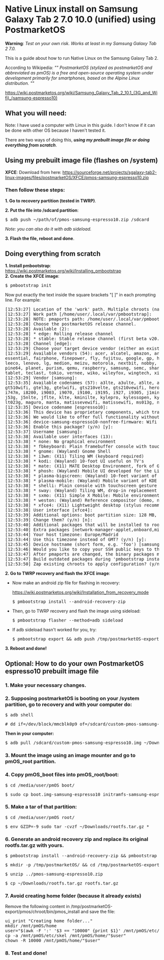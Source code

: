 # Native Linux install on Samsung Galaxy Tab 2 7.0 10.0 (unified) using PostmarketOS

**Warning**: _Test on your own risk. Works at least in my Samsung Galaxy Tab 2 7.0._

This is a guide about how to run Native Linux on the Samsung Galaxy Tab 2.

According to Wikipedia:
*"" PostmarketOS (stylized as postmarketOS and abbreviated as pmOS) is a free and open-source operating system under development primarily for smartphones, based on the Alpine Linux distribution. ""*

https://wiki.postmarketos.org/wiki/Samsung_Galaxy_Tab_2_10.1_(3G_and_Wifi)_(samsung-espresso10)

## What you will need:
Note: I have used a computer with Linux in this guide. I don't know if it can be done with other OS because I haven't tested it.

There are two ways of doing this, ***using my prebuilt image file or doing everything from scratch***.

## Using my prebuilt image file (flashes on /system)

**XFCE**: Download from here:   https://sourceforge.net/projects/sgalaxy-tab2-linux-images/files/postmarketOS/XFCE/pmos-samsung-espresso10.zip

### Then follow these steps:

**1. Go to recovery partition (tested in TWRP)**.

**2. Put the file into /sdcard partition**:

<pre>$ adb push ~/path/of/pmos-samsung-espresso10.zip /sdcard</pre>

*Note: you can also do it with adb sideload.*

**3. Flash the file, reboot and done**.

##  Doing everything from scratch

**1. Install pmbootstrap**: https://wiki.postmarketos.org/wiki/Installing_pmbootstrap<br/>
**2. Create the XFCE image**:

<pre>$ pmbootstrap init</pre>

Now put exactly the text inside the square brackets "[ ]" in each prompting line. For example:

<pre>[12:53:27] Location of the 'work' path. Multiple chroots (native, device arch, device rootfs) will be created in there.
[12:53:27] Work path [/home/user/.local/var/pmbootstrap]: 
[12:53:28] NOTE: pmaports path: /home/user/.local/var/pmbootstrap/cache_git/pmaports
[12:53:28] Choose the postmarketOS release channel.
[12:53:28] Available (2):
[12:53:28] * edge: Rolling release channel
[12:53:28] * stable: Stable release channel (first beta v20.05, does not have many devices yet)
[12:53:28] Channel [edge]: 
[12:53:29] Choose your target device vendor (either an existing one, or a new one for porting).
[12:53:29] Available vendors (54): acer, alcatel, amazon, arrow, asus, bq, chuwi, cubietech,
essential, fairphone, finepower, fly, fujitsu, google, gp, hisense, htc, huawei, infocus, jolla,
leeco, lenovo, lg, medion, meizu, motorola, nextbit, nobby, nokia, oneplus, oppo, ouya,
pine64, planet, purism, qemu, raspberry, samsung, semc, sharp, sony, surftab, t2m,
tablet, teclast, tokio, vernee, wiko, wileyfox, wingtech, xiaomi, yu, zte, zuk
[12:53:29] Vendor [samsung]: 
[12:53:35] Available codenames (57): a3lte, a3ulte, a5lte, a5ulte, a5y17lte, apexq, ariesve, baffinlite, chagallwifi, codina, crespo, espresso10, expressatt, golden, 
gt510wifi, gtel3g, gtelwifi, gts210velte, gts210vewifi, hero2lte, herolte,
i747m, i8200, i9003, i9070, i9100, i9195, i927, i9305, j1mini3g, j3nxlte, 
j53g, j5nlte, jflte, klte, kminilte, kylepro, kylessopen, kylevess, lt01wifi,
lt023g, maguro, manta, matissevewifi, matissewifi, ms013g, n5110, n7100, nevisp, p4wifi, royss, s3ve3g, s6500d, serranodsdd, serranovelte, skomer, zanin
[12:53:35] Device codename [espresso10]: 
[12:53:36] This device has proprietary components, which trade some of your freedom with making more peripherals work.
[12:53:36] We would like to offer full functionality without hurting your freedom, but this is currently not possible for your device.
[12:53:36] device-samsung-espresso10-nonfree-firmware: Wifi firmware
[12:53:36] Enable this package? (y/n) [y]: 
[12:53:37] Username [samsung]: 
[12:53:38] Available user interfaces (13): 
[12:53:38] * none: No graphical environment
[12:53:38] * fbkeyboard: Plain framebuffer console with touchscreen keyboard support
[12:53:38] * gnome: (Wayland) Gnome Shell
[12:53:38] * i3wm: (X11) Tiling WM (keyboard required)
[12:53:38] * kodi: (Wayland) 10-foot UI useful on TV's
[12:53:38] * mate: (X11) MATE Desktop Environment, fork of GNOME2 (stylus recommended)
[12:53:38] * phosh: (Wayland) Mobile UI developed for the Librem 5 (works only with numeric passwords!)
[12:53:38] * plasma-bigscreen: (Wayland) 10-feet variant of Plasma, made for big screen TVs
[12:53:38] * plasma-mobile: (Wayland) Mobile variant of KDE Plasma (does not run without hardware acceleration, allows only numeric passwords!)
[12:53:38] * shelli: Plain console with touchscreen gesture support
[12:53:38] * sway: (Wayland) Tiling WM, drop-in replacement for i3wm (DOES NOT RUN WITHOUT HW ACCELERATION!)
[12:53:38] * sxmo: (X11) Simple X Mobile: Mobile environment based on simple & suckless software (best compatibility on pinephone)
[12:53:38] * weston: (Wayland) Reference compositor (demo, not a phone interface)
[12:53:38] * xfce4: (X11) Lightweight desktop (stylus recommended)
[12:53:38] User interface [xfce4]: 
[12:53:39] Additional options: boot partition size: 128 MB, parallel jobs: 5, ccache per arch: 5G
[12:53:39] Change them? (y/n) [n]: 
[12:53:40] Additional packages that will be installed to rootfs. Specify them in a comma separated list (e.g.: vim,file) or "none"
[12:53:40] Extra packages [network-manager-applet,onboard,midori,gimp,abiword,gnumeric,baobab,nano,gnome-keyring]: 
[12:53:44] Your host timezone: Europe/Madrid
[12:53:44] Use this timezone instead of GMT? (y/n) [y]: 
[12:53:45] Device hostname (short form, e.g. 'foo') [samsung-espresso10]: 
[12:53:46] Would you like to copy your SSH public keys to the device? (y/n) [n]: 
[12:53:47] After pmaports are changed, the binary packages may be outdated. If you want to install postmarketOS without changes, reply 'n' for a faster installation.
[12:53:47] Build outdated packages during 'pmbootstrap install'? (y/n) [y]: 
[12:53:50] Zap existing chroots to apply configuration? (y/n) [y]: 
</pre>

**2. Go to TWRP recovery and flash the XFCE image**:

- Now make an android zip file for flashing in recovery:

	https://wiki.postmarketos.org/wiki/Installation_from_recovery_mode

	<pre>$ pmbootstrap install --android-recovery-zip </pre>

- Then, go to TWRP recovery and flash the image using sideload:

	<pre>$ pmbootstrap flasher --method=adb sideload</pre>

- If adb sideload hasn't worked for you, try:

	<pre>$ pmbootstrap export && adb push /tmp/postmarketOS-export/pmos-samsung-espresso10.zip /sdcard</pre>

**3. Reboot and done!**


##  Optional: How to do your own PostmarketOS espresso10 prebuilt image file

### 1. Make your necessary changes.

### 2. Supposing postmarketOS is booting on your /system partition, go to recovery and with your computer do:

<pre>$ adb shell </pre>
<pre># dd if=/dev/block/mmcblk0p9 of=/sdcard/custom-pmos-samsung-espresso10.img</pre>

**Then in your computer:**

<pre>$ adb pull /sdcard/custom-pmos-samsung-espresso10.img ~/Downloads/</pre>

### 3. Mount the image using an image mounter and go to pmOS_root partition.

### 4. Copy pmOS_boot files into pmOS_root/boot:

<pre>$ cd /media/user/pmOS_boot/</pre>
<pre>$ sudo cp boot.img-samsung-espresso10 initramfs-samsung-espresso10 initramfs-samsung-espresso10-extra vmlinuz-samsung-espresso10 /media/user/pmOS_root/boot/</pre>

### 5. Make a tar of that partition:

<pre>$ cd /media/user/pmOS_root/</pre>
<pre>$ env GZIP=-9 sudo tar -cvzf ~/Downloads/rootfs.tar.gz *</pre>

### 6. Generate an android recovery zip and replace its original rootfs.tar.gz with yours.

<pre>$ pmbootstrap install --android-recovery-zip && pmbootstrap export</pre>
<pre>$ mkdir -p /tmp/postmarketOS/ && cd /tmp/postmarketOS-export/pmos/</pre>
<pre>$ unzip ../pmos-samsung-espresso10.zip</pre>
<pre>$ cp ~/Downloads/rootfs.tar.gz rootfs.tar.gz</pre>

### 7. Avoid creating home folder (because it already exists)

Remove the following content in /tmp/postmarketOS-export/pmos/chroot/bin/pmos_install and save the file:
<pre>ui_print "Creating home folder..."
mkdir /mnt/pmOS/home
user="$(awk -F ':' '$3 == "10000" {print $1}' /mnt/pmOS/etc/passwd)"
cp -a /mnt/pmOS/etc/skel /mnt/pmOS/home/"$user"
chown -R 10000 /mnt/pmOS/home/"$user"</pre>

### 8. Test and done!
